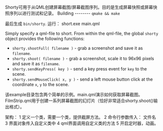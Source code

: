 Shorty可用于从QML创建屏幕截图/屏幕截图序列。目的是生成屏幕快照或屏幕快照序列以进行测试和记录。
Building
-------- `qmake && make`
 
最后生成 `bin/shorty`.
运行： short.exe main.qml

Simply specify a qml-file to short. From within the qml-file, the global 
`shorty` object provides the following functions:

  - `shorty.shootFull( filename )` - grab a screenshot and save it as 
    `filename`.
  - `shorty.shoot( filename )` - grab a screenshot, scale it to 96x96 pixels
     and save it as `filename`.
  - `shorty.sendKeyPress( key )` - send a key press event for `key` to the 
     scene.
  - `shorty.sendMouseClick( x, y )` - send a left mouse button click at the 
     coordinate `x`, `y` to the scene.

该example目录包含两个简单的示例。main.qml演示如何获取屏幕截图。
FilmStrip.qml用于创建一系列屏幕截图的幻灯片（恰好非常适合shorty.shoot()输出格式）。

架构：
	1 定义一个类，需要一个类，提供截屏方法。
	2 命令行参数传入： 文件名
	3 界面对象传入自定义类中
	4 qml界面调用自定义类的方法
	5 开启定时器，动画。